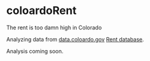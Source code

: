 # coloardoRent
The rent is too damn high in Colorado

Analyzing data from [data.coloardo.gov](https://data.colorado.gov/) [Rent database](https://data.colorado.gov/Housing/Rents-by-Type-of-Apartment-in-Colorado/cmr9-ue2w).

Analysis coming soon.